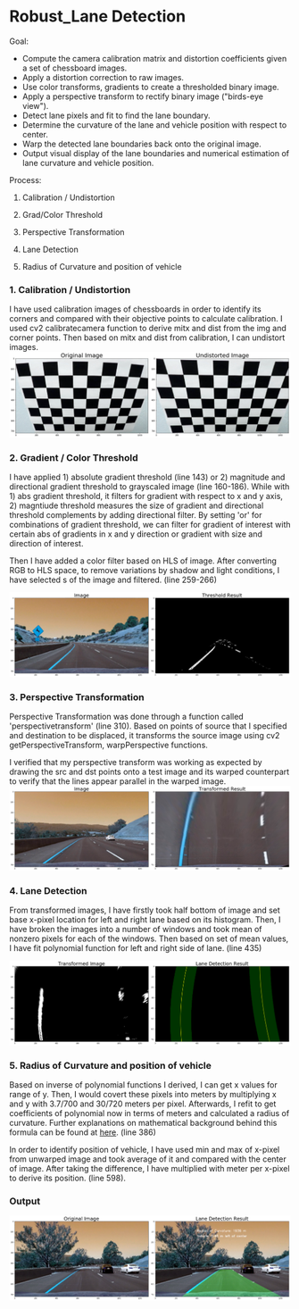 # Robust_Lane Detection

Goal:

* Compute the camera calibration matrix and distortion coefficients given a set of chessboard images.
* Apply a distortion correction to raw images.
* Use color transforms, gradients to create a thresholded binary image.
* Apply a perspective transform to rectify binary image ("birds-eye view").
* Detect lane pixels and fit to find the lane boundary.
* Determine the curvature of the lane and vehicle position with respect to center.
* Warp the detected lane boundaries back onto the original image.
* Output visual display of the lane boundaries and numerical estimation of lane curvature and vehicle position.

Process:
1. Calibration / Undistortion

2. Grad/Color Threshold
3. Perspective Transformation
4. Lane Detection
5. Radius of Curvature and position of vehicle



[image]: ./output_images/calibration.png
[image1]: ./output_images/threshold_image.png

[image2]: ./output_images/transformed.png
[image3]: ./output_images/lane_detection.png
[image4]: ./output_images/final.png



### 1. Calibration / Undistortion

I have used calibration images of chessboards in order to identify its corners and compared with their objective points to calculate calibration. I used cv2 calibratecamera function to derive mitx and dist from the img and corner points. Then based on mitx and dist from calibration, I can undistort images.
![alt text][image]

### 2. Gradient / Color Threshold

I have applied 1) absolute gradient threshold (line 143) or 2) magnitude and directional gradient threshold to grayscaled image (line 160-186). While with 1) abs gradient threshold, it filters for gradient with respect to x and y axis, 2) magntiude threshold measures the size of gradient and directional threshold complements by adding directional filter. By setting 'or' for combinations of gradient threshold, we can filter for gradient of interest with certain abs of gradients in x and y direction or gradient with size and direction of interest.

Then I have added a color filter based on HLS of image. After converting RGB to HLS space, to remove variations by shadow and light conditions, I have selected s of the image and filtered. (line 259-266)

![alt text][image1]

### 3. Perspective Transformation

Perspective Transformation was done through a function called 'perspectivetransform' (line 310). Based on points of source that I specified and destination to be displaced, it transforms the source image using cv2 getPerspectiveTransform, warpPerspective functions.

I verified that my perspective transform was working as expected by drawing the src and dst points onto a test image and its warped counterpart to verify that the lines appear parallel in the warped image.
![alt text][image2]

### 4. Lane Detection
From transformed images, I have firstly took half bottom of image and set base x-pixel location for left and right lane based on its histogram. Then, I have broken the images into a number of windows and took mean of nonzero pixels for each of the windows. Then based on set of mean values, I have fit polynomial function for left and right side of lane. (line 435) 

![alt text][image3]

### 5. Radius of Curvature and position of vehicle
Based on inverse of polynomial functions I derived, I can get x values for range of y. Then, I would covert these pixels into meters by multiplying x and y with 3.7/700 and 30/720 meters per pixel. Afterwards, I refit to get coefficients of polynomial now in terms of meters and calculated a radius of curvature. Further explanations on mathematical background behind this formula can be found at [here](https://en.wikipedia.org/wiki/Radius_of_curvature). (line 386)

In order to identify position of vehicle, I have used min and max of x-pixel from unwarped image and took average of it and compared with the center of image. After taking the difference, I have multiplied with meter per x-pixel to derive its position. (line 598).

### Output

![alt text][image4]
